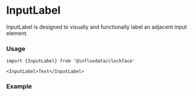 # InputLabel

InputLabel is designed to visually and functionally label an adjacent input element.

### Usage
```tsx
import {InputLabel} from '@influxdata/clockface'
```
```tsx
<InputLabel>Text</InputLabel>
```

### Example
<!-- STORY -->


<!-- STORY HIDE START -->

<!-- STORY HIDE END -->

<!-- PROPS -->
